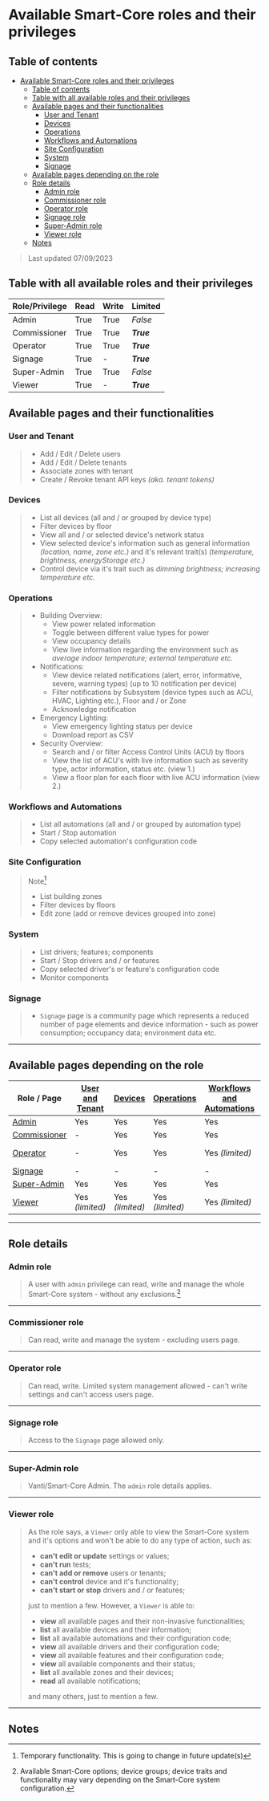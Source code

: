 # Available Smart-Core roles and their privileges

## Table of contents

- [Available Smart-Core roles and their privileges](#available-smart-core-roles-and-their-privileges)
  - [Table of contents](#table-of-contents)
  - [Table with all available roles and their privileges](#table-with-all-available-roles-and-their-privileges)
  - [Available pages and their functionalities](#available-pages-and-their-functionalities)
    - [User and Tenant](#user-and-tenant)
    - [Devices](#devices)
    - [Operations](#operations)
    - [Workflows and Automations](#workflows-and-automations)
    - [Site Configuration](#site-configuration)
    - [System](#system)
    - [Signage](#signage)
  - [Available pages depending on the role](#available-pages-depending-on-the-role)
  - [Role details](#role-details)
    - [Admin role](#admin-role)
    - [Commissioner role](#commissioner-role)
    - [Operator role](#operator-role)
    - [Signage role](#signage-role)
    - [Super-Admin role](#super-admin-role)
    - [Viewer role](#viewer-role)
  - [Notes](#notes)

> Last updated 07/09/2023

## Table with all available roles and their privileges

| Role/Privilege | Read | Write | Limited    |
| -------------- | ---- | ----- | ---------- |
| Admin          | True | True  | _False_    |
| Commissioner   | True | True  | **_True_** |
| Operator       | True | True  | **_True_** |
| Signage        | True | -     | **_True_** |
| Super-Admin    | True | True  | _False_    |
| Viewer         | True | -     | **_True_** |

## Available pages and their functionalities

### User and Tenant

> - Add / Edit / Delete users
> - Add / Edit / Delete tenants
> - Associate zones with tenant
> - Create / Revoke tenant API keys _(aka. tenant tokens)_

### Devices

> - List all devices (all and / or grouped by device type)
> - Filter devices by floor
> - View all and / or selected device's network status
> - View selected device's information such as general information _(location, name, zone etc.)_ and it's relevant trait(s) _(temperature, brightness, energyStorage etc.)_
> - Control device via it's trait such as _dimming brightness; increasing temperature etc._

### Operations

> - Building Overview:
>   - View power related information
>   - Toggle between different value types for power
>   - View occupancy details
>   - View live information regarding the environment such as _average indoor temperature; external temperature etc._
> - Notifications:
>   - View device related notifications (alert, error, informative, severe, warning types) (up to 10 notification per device)
>   - Filter notifications by Subsystem (device types such as ACU, HVAC, Lighting etc.), Floor and / or Zone
>   - Acknowledge notification
> - Emergency Lighting:
>   - View emergency lighting status per device
>   - Download report as CSV
> - Security Overview:
>   - Search and / or filter Access Control Units (ACU) by floors
>   - View the list of ACU's with live information such as severity type, actor information, status etc. (view 1.)
>   - View a floor plan for each floor with live ACU information (view 2.)

### Workflows and Automations

> - List all automations (all and / or grouped by automation type)
> - Start / Stop automation
> - Copy selected automation's configuration code

### Site Configuration

> Note[^FutureChange]
>
> - List building zones
> - Filter devices by floors
> - Edit zone (add or remove devices grouped into zone)

### System

> - List drivers; features; components
> - Start / Stop drivers and / or features
> - Copy selected driver's or feature's configuration code
> - Monitor components

### Signage

> - `Signage` page is a community page which represents a reduced number of page elements and device information - such as power consumption; occupancy data; environment data etc.

---

## Available pages depending on the role

| Role / Page                        | [User and Tenant](#user-and-tenant) | [Devices](#devices) | [Operations](#operations) |  [Workflows and Automations](#workflows-and-automations)  |  [Site Configuration](#site-configuration)  | [System](#system) | [Signage](#signage) |
| ---------------------------------- | ----------------------------------- | ------------------- | ------------------------- | ------------------------------------------------------- | ----------------------------------------- | ----------------- | ------------------- |
| [Admin](#admin-role)               | Yes                                 | Yes                 | Yes                       | Yes                                                     | Yes                                       | Yes               | Yes                 |
| [Commissioner](#commissioner-role) | -                                   | Yes                 | Yes                       | Yes                                                     | Yes                                       | Yes               | Yes                 |
| [Operator](#operator-role)         | -                                   | Yes                 | Yes                       | Yes _(limited)_                                         | Yes _(limited)_                           | Yes _(limited)_   | Yes                 |
| [Signage](#signage-role)           | -                                   | -                   | -                         | -                                                       | -                                         | -                 | Yes                 |
| [Super-Admin](#super-admin-role)   | Yes                                 | Yes                 | Yes                       | Yes                                                     | Yes                                       | Yes               | Yes                 |
| [Viewer](#viewer-role)             | Yes _(limited)_                     | Yes _(limited)_     | Yes _(limited)_           | Yes _(limited)_                                         | Yes _(limited)_                           | Yes _(limited)_   | Yes                 |

---

## Role details

### Admin role

> A user with `admin` privilege can read, write and manage the whole Smart-Core system - without any exclusions.[^Options]

---

### Commissioner role

> Can read, write and manage the system - excluding users page.

---

### Operator role

> Can read, write. Limited system management allowed - can't write settings and can't access users page.

---

### Signage role

> Access to the `Signage` page allowed only.

---

### Super-Admin role

> Vanti/Smart-Core Admin. The `admin` role details applies.

---

### Viewer role

> As the role says, a `Viewer` only able to view the Smart-Core system and it's options and won't be able to do any type of action, such as:
>
> - **can't edit or update** settings or values;
> - **can't run** tests;
> - **can't add or remove** users or tenants;
> - **can't control** device and it's functionality;
> - **can't start or stop** drivers and / or features;
>
> just to mention a few.
> However, a `Viewer` is able to:
>
> - **view** all available pages and their non-invasive functionalities;
> - **list** all available devices and their information;
> - **list** all available automations and their configuration code;
> - **view** all available drivers and their configuration code;
> - **view** all available features and their configuration code;
> - **view** all available components and their status;
> - **list** all available zones and their devices;
> - **read** all available notifications;
>
> and many others, just to mention a few.

---

## Notes

[^Options]: Available Smart-Core options; device groups; device traits and functionality may vary depending on the Smart-Core system configuration.
[^FutureChange]: Temporary functionality. This is going to change in future update(s)
